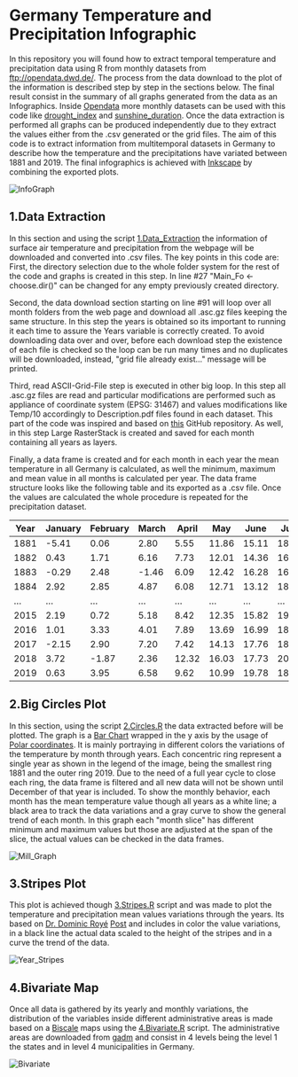 # **Germany Temperature and Precipitation Infographic**
In this repository you will found how to extract temporal temperature and precipitation data using R from monthly datasets from ftp://opendata.dwd.de/. The process from the data download to the plot of the information is described step by step in the sections below. The final result consist in the summary of all graphs generated from the data as an Infographics. Inside [Opendata](ftp://opendata.dwd.de/climate_environment/CDC/grids_germany/) more monthly datasets can be used with this code like [drought_index](ftp://opendata.dwd.de/climate_environment/CDC/grids_germany/monthly/drought_index/) and [sunshine_duration](ftp://opendata.dwd.de/climate_environment/CDC/grids_germany/monthly/sunshine_duration/). Once the data extraction is performed all graphs can be produced independently due to they extract the values either from the .csv generated or the grid files. The aim of this code is to extract information from multitemporal datasets in Germany to describe how the temperature and the precipitations have variated between 1881 and 2019.  The final infographics is achieved with [Inkscape](https://inkscape.org/en/) by combining the exported plots.

![InfoGraph](https://github.com/ajcastanedag/Germany_TP_infographic_MB2/blob/master/Graph_Sample/InfoGraph.png)

## **1.Data Extraction**

In this section and using the script  [1.Data_Extraction](https://github.com/ajcastanedag/Germany_TP_infographic_MB2/blob/master/1.Data_Extraction.R) the information of surface air temperature and precipitation from the webpage will be  downloaded and converted into .csv files. The key points in this code are: First, the directory selection due to the whole folder system for the rest of the code and graphs is created in this step. In line #27 "Main_Fo <- choose.dir()" can be changed for any empty previously created directory. 

Second, the data download section starting on  line #91 will loop over all month folders from the web page and download all .asc.gz files keeping the same structure. In this step the years is obtained so its important to running it each time to assure the Years variable is correctly created. To avoid downloading data over and over, before each download step the existence of each file is checked so the loop can be run many times and  no duplicates will be downloaded, instead, "grid file already exist..." message will be printed.   

Third,  read ASCII-Grid-File step is executed in other big loop. In this step all .asc.gz files are read  and particular modifications are performed such as appliance of coordinate system (EPSG: 31467) and values modifications like Temp/10 accordingly to Description.pdf files found in each dataset. This part of the code was inspired and based on [this](https://github.com/wegmann/R_scripts/blob/master/Summer_Weather_Statistics.R) GitHub repository. As well, in this step Large RasterStack is created and saved for each month containing all years as layers. 

Finally, a data frame is created and for each month in each year the mean temperature in all Germany is calculated, as well the minimum, maximum and mean value in all months is calculated per year. The data frame structure looks like the following table and its exported as a .csv file. Once the values are calculated the whole procedure is repeated for the precipitation dataset. 

| Year | January | February | March | April | May   | June  | July  | August | …    | Min   | Max   | Mean  |
| ---- | ------- | -------- | ----- | ----- | ----- | ----- | ----- | ------ | ---- | ----- | ----- | ----- |
| 1881 | -5.41   | 0.06     | 2.80  | 5.55  | 11.86 | 15.11 | 18.66 | 15.89  | …    | -5.41 | 18.66 | 7.35  |
| 1882 | 0.43    | 1.71     | 6.16  | 7.73  | 12.01 | 14.36 | 16.78 | 14.89  | …    | 0.43  | 16.78 | 8.39  |
| 1883 | -0.29   | 2.48     | -1.46 | 6.09  | 12.42 | 16.28 | 16.67 | 15.92  | …    | -1.46 | 16.67 | 7.94  |
| 1884 | 2.92    | 2.85     | 4.87  | 6.08  | 12.71 | 13.12 | 18.24 | 17.02  | …    | 1.72  | 18.24 | 8.62  |
| …    | …       | …        | …     | …     | …     | …     | …     | …      | …    | …     | …     | …     |
| 2015 | 2.19    | 0.72     | 5.18  | 8.42  | 12.35 | 15.82 | 19.39 | 19.87  | …    | 0.72  | 19.87 | 9.94  |
| 2016 | 1.01    | 3.33     | 4.01  | 7.89  | 13.69 | 16.99 | 18.61 | 17.72  | …    | 1.01  | 18.61 | 9.55  |
| 2017 | -2.15   | 2.90     | 7.20  | 7.42  | 14.13 | 17.76 | 18.06 | 17.87  | …    | -2.15 | 18.06 | 9.58  |
| 2018 | 3.72    | -1.87    | 2.36  | 12.32 | 16.03 | 17.73 | 20.29 | 19.91  | …    | -1.87 | 20.29 | 10.45 |
| 2019 | 0.63    | 3.95     | 6.58  | 9.62  | 10.99 | 19.78 | 18.90 | 19.06  | …    | 0.63  | 19.78 | 10.28 |

## **2.Big Circles Plot**

In this section, using the script  [2.Circles.R](https://github.com/ajcastanedag/Germany_TP_infographic_MB2/blob/master/2.Circles.R) the data extracted before will be plotted. The graph is a   [Bar Chart](https://ggplot2.tidyverse.org/reference/geom_bar.html) wrapped in the y axis by the usage of [Polar coordinates](https://ggplot2.tidyverse.org/reference/coord_polar.html).  It is mainly portraying in different colors the variations  of the temperature by month through years. Each concentric ring represent a single year as shown in the legend of the image, being the smallest ring 1881 and the outer ring 2019. Due to the need of a full year cycle to close each ring, the data frame is filtered and all new data will not be shown until December of that year is included. To show the monthly behavior, each month has the mean temperature value though all years as a white line; a black area to track the data variations and a gray curve to show the general trend of each month. In this graph each "month slice" has different minimum and maximum values but those are adjusted at the span of the slice, the actual values can be checked in the data frames.   

![Mill_Graph](https://github.com/ajcastanedag/Germany_TP_infographic_MB2/blob/master/Graph_Sample/Mill_Graph.png)

## **3.Stripes Plot**

This plot is achieved though [3.Stripes.R](https://github.com/ajcastanedag/Germany_TP_infographic_MB2/blob/master/3.Stripes.R) script and was made to plot the temperature and precipitation mean values variations through the years. Its based on [Dr. Dominic Royé](https://dominicroye.github.io/en) [Post](https://dominicroye.github.io/en/2018/how-to-create-warming-stripes-in-r/) and includes in color the value variations, in a black line the actual data scaled to the height of the stripes and in a curve the trend of the data. 

![Year_Stripes](https://github.com/ajcastanedag/Germany_TP_infographic_MB2/blob/master/Graph_Sample/Year_Stripes.png)

## **4.Bivariate Map**

Once all data is gathered by its yearly and monthly variations,  the distribution of the variables inside different  administrative areas is made based on a [Biscale](https://github.com/slu-openGIS/biscale) maps using the [4.Bivariate.R](https://github.com/ajcastanedag/Germany_TP_infographic_MB2/blob/master/4.Bivariate.R) script. The administrative areas are downloaded from [gadm](https://gadm.org/) and consist in 4 levels being the level 1 the states and in level 4  municipalities in Germany. 

![Bivariate](https://github.com/ajcastanedag/Germany_TP_infographic_MB2/blob/master/Graph_Sample/Bivariate.png)




